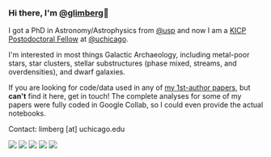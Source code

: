 ### Hi there, I'm [@glimberg](https://github.com/guilimberg)🥭

I got a PhD in Astronomy/Astrophysics from [@usp](https://github.com/usp) and now I am a [KICP Postodoctoral Fellow](https://kavlicosmo.uchicago.edu/kicp-fellowship/) at [@uchicago](@uchicago).

I'm interested in most things Galactic Archaeology, including metal-poor stars, star clusters, stellar substructures (phase mixed, streams, and overdensities), and dwarf galaxies.

If you are looking for code/data used in any of [my 1st-author papers](https://ui.adsabs.harvard.edu/public-libraries/5AgJmpNJQ-OgcvUhvd2uxQ), but **can't** find it here, get in touch! The complete analyses for some of my papers were fully coded in Google Collab, so I could even provide the actual notebooks. 

Contact: limberg [at] uchicago.edu

[<img src="https://img.shields.io/badge/website-black?style=for-the-badge&logo=github&logoColor=%23FFFFFF" />](https://guilimberg.github.io/)
[<img src="https://img.shields.io/badge/twitter-%231DA1F2.svg?&style=for-the-badge&logo=twitter&logoColor=white" />](https://twitter.com/guilimberg)
[<img src="https://img.shields.io/badge/stack%20overflow-FE7A16?logo=stack-overflow&logoColor=white&style=for-the-badge" />](https://stackoverflow.com/users/11275388/guilimberg)
[<img src="https://img.shields.io/badge/SPOTIFY-0EAF55?style=for-the-badge&logo=spotify&logoColor=FFFFFF&color=0EAF55" />](https://open.spotify.com/user/7gyzjytyu5wjfox7fx81xt0wk?si=ad336202a9af490c)
[<img src="https://img.shields.io/badge/GOOGLE_SCHOLAR-FF0000?style=for-the-badge&logo=googlescholar&logoColor=FFFFFF&color=FF0000" />](https://scholar.google.com/citations?user=WX-kFMgAAAAJ&hl)

<!--
**guilimberg/guilimberg** is a ✨ _special_ ✨ repository because its `README.md` (this file) appears on your GitHub profile.

Here are some ideas to get you started:

- 🔭 I’m currently working on ...
- 🌱 I’m currently learning ...
- 👯 I’m looking to collaborate on ...
- 🤔 I’m looking for help with ...
- 💬 Ask me about ...
- 📫 How to reach me: ...
- 😄 Pronouns: ...
- ⚡ Fun fact: ...
-->
